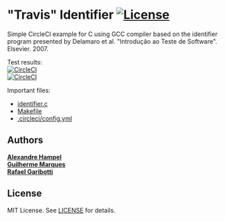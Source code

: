 "Travis" Identifier [![License][license-img]][license-url]
=
Simple CircleCI example for C using GCC compiler based on the identifier program presented by Delamaro et al. "Introdução ao Teste de Software". Elsevier. 2007.

Test results:  
[![CircleCI](https://circleci.com/gh/marquesgh2m/travis-identifier/tree/main.svg?style=svg)](https://circleci.com/gh/marquesgh2m/travis-identifier/tree/main)  
[![CircleCI](https://circleci.com/gh/marquesgh2m/travis-identifier/tree/main.svg?style=shield)](https://circleci.com/gh/marquesgh2m/travis-identifier/tree/main)  

Important files:

* [identifier.c](Unity/examples/identifier/src/identifier.c)
* [Makefile](Unity/examples/identifier/makefile)
* [.circleci/config.yml](.circleci/config.yml)


Authors
------
[**Alexandre Hampel**](https://br.linkedin.com/)  
[**Guilherme Marques**](https://br.linkedin.com/)  
[**Rafael Garibotti**](https://br.linkedin.com/in/rafaelgaribotti)  


License
-------
MIT License. See [LICENSE](LICENSE) for details.

[main-url]: https://github.com/marquesgh2m/travis-identifier
[readme-url]: https://github.com/marquesgh2m/travis-identifier/blob/main/README.md
[license-url]: https://github.com/marquesgh2m/travis-identifier/blob/main/LICENSE
[license-img]: https://img.shields.io/github/license/rsp/travis-hello-modern-cpp.svg
[travis-url]: https://www.travis-ci.com/marquesgh2m/travis-identifier
[travis-img]: https://www.travis-ci.com/marquesgh2m/travis-identifier.svg?branch=master
[github-follow-url]: https://github.com/marquesgh2m
